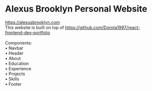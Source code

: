 # Alexus Brooklyn Personal Website

https://alexusbrooklyn.com <br />
This website is built on top of https://github.com/Dorota1997/react-frontend-dev-portfolio <br />
<br />
Components: <br />
• Navbar <br />
• Header <br />
• About <br />
• Education <br />
• Experience <br />
• Projects <br />
• Skills <br />
• Footer <br />

